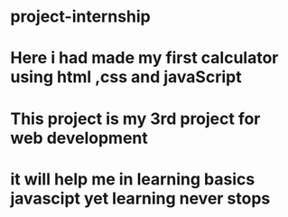 # project-internship
# Here i had made my first calculator using html ,css and javaScript 
# This project is my 3rd project for web development
# it will help me in learning basics javascipt yet learning never stops 
